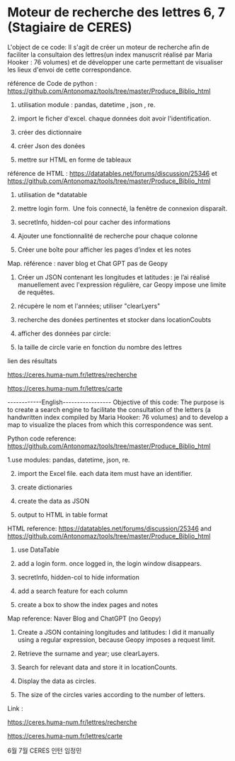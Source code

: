 # Moteur de recherche des lettres 6, 7 (Stagiaire de CERES)
L'object de ce code:
Il s'agit de créer un moteur de recherche afin de faciliter la consultaion des lettres(un index manuscrit réalisé par Maria Hooker : 76 volumes) et de développer une carte permettant de visualiser les lieux d'envoi de cette correspondance.

référence de Code de python : https://github.com/Antonomaz/tools/tree/master/Produce_Biblio_html

1. utilisation module : pandas,  datetime , json , re.

2. import le ficher d'excel. chaque données doit avoir l'identification.

3. créer des dictionnaire

4. créer Json des donées

5. mettre sur HTML en forme de tableaux



référence de HTML : https://datatables.net/forums/discussion/25346 et https://github.com/Antonomaz/tools/tree/master/Produce_Biblio_html

1. utilisation de *datatable

2. mettre login form.   Une fois connecté, la fenêtre de connexion disparaît.

3. secretInfo, hidden-col pour cacher des informations

4. Ajouter une fonctionnalité de recherche pour chaque colonne

5. Créer une boîte pour afficher les pages d’index et les notes

Map. référence : naver blog et Chat GPT pas de Geopy


1. Créer un JSON contenant les longitudes et latitudes : je l’ai réalisé manuellement avec l'expression régulière, car Geopy impose une limite de requêtes.

2. récupère le nom et l'années; utiliser "clearLyers"  

3. recherche des donées pertinentes et stocker dans locationCoubts

4. afficher des données par circle: 

5. la taille de circle varie en fonction du nombre des lettres



lien des résultats

https://ceres.huma-num.fr/lettres/recherche

https://ceres.huma-num.fr/lettres/carte


------------English-----------------
Objective of this code:
The purpose is to create a search engine to facilitate the consultation of the letters (a handwritten index compiled by Maria Hooker: 76 volumes) and to develop a map to visualize the places from which this correspondence was sent.



Python code reference: https://github.com/Antonomaz/tools/tree/master/Produce_Biblio_html

1.use modules: pandas, datetime, json, re.

2. import the Excel file. each data item must have an identifier.

3. create dictionaries

4. create the data as JSON

5. output to HTML in table format

HTML reference: https://datatables.net/forums/discussion/25346 and https://github.com/Antonomaz/tools/tree/master/Produce_Biblio_html

1. use DataTable

2. add a login form. once logged in, the login window disappears.

3. secretInfo, hidden-col to hide information

4. add a search feature for each column

5. create a box to show the index pages and notes

Map reference: Naver Blog and ChatGPT (no Geopy)

1. Create a JSON containing longitudes and latitudes: I did it manually using a regular expression, because Geopy imposes a request limit.

2. Retrieve the surname and year; use clearLayers.

3. Search for relevant data and store it in locationCounts.

4. Display the data as circles.

5. The size of the circles varies according to the number of letters.

Link :

https://ceres.huma-num.fr/lettres/recherche

https://ceres.huma-num.fr/lettres/carte



6월 7월 CERES 인턴 임정민  